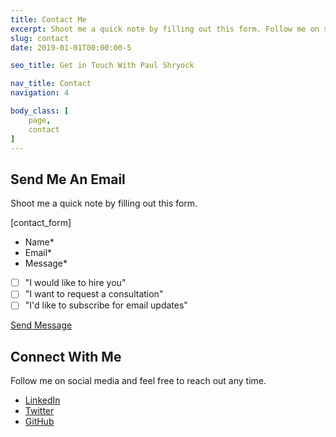 ```yaml
---
title: Contact Me
excerpt: Shoot me a quick note by filling out this form. Follow me on social media and feel free to reach out any time.
slug: contact
date: 2019-01-01T00:00:00-5

seo_title: Get in Touch With Paul Shryock

nav_title: Contact
navigation: 4

body_class: [
	page,
	contact
]
---
```

## Send Me An Email

Shoot me a quick note by filling out this form.

[contact_form]

- Name*
- Email*
- Message*

- [ ] "I would like to hire you"
- [ ] "I want to request a consultation"
- [ ] "I'd like to subscribe for email updates"

[Send Message](#)

## Connect With Me

Follow me on social media and feel free to reach out any time.

- [LinkedIn](https://linkedin.com/in/paulshryock)
- [Twitter](https://twitter.com/paul_shryock)
- [GitHub](https://github.com/paulshryock)
